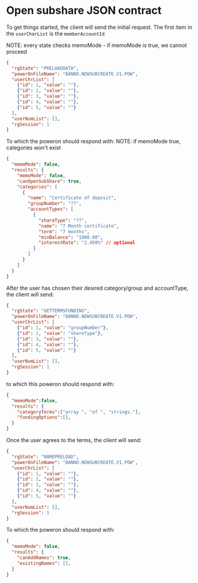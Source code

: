 # Open subshare JSON contract

To get things started, the client will send the initial request.
The first item in the `userCharList` is the `memberAccountId`

NOTE: every state checks memoMode - if memoMode is true, we cannot proceed

```json
{
  "rgState": "PRELOADDATA",
  "powerOnFileName": "BANNO.NEWSUBCREATE.V1.POW",
  "userChrList": [
    {"id": 1, "value": ""},
    {"id": 2, "value": ""},
    {"id": 3, "value": ""},
    {"id": 4, "value": ""},
    {"id": 5, "value": ""}
  ],
  "userNumList": [],
  "rgSession": 1
}
```

To which the poweron should respond with:
NOTE: if memoMode true, categories won't exist

```json
{
  "memoMode": false,
  "results": {
    "memoMode": false,
    "canOpenSubShare": true,
    "categories": [
      {
        "name": "Certificate of deposit",
        "groupNumber": "??",
        "accountTypes": [
          {
            "shareType": "??",
            "name": "7 Month certificate",
            "term": "7 months",
            "minBalance": "1000.00",
            "interestRate": "2.450%" // optional
          }
        ]
      }
    ]
  }
}
```

After the user has chosen their desired category/group and accountType, the client will send:

```json
{
  "rgState": "GETTERMSFUNDING",
  "powerOnFileName": "BANNO.NEWSUBCREATE.V1.POW",
  "userChrList": [
    {"id": 1, "value": "groupNumber"},
    {"id": 2, "value": "shareType"},
    {"id": 3, "value": ""},
    {"id": 4, "value": ""},
    {"id": 5, "value": ""}
  ],
  "userNumList": [],
  "rgSession": 1
}
```

to which this poweron should respond with:

```json
{
  "memoMode":false,
  "results": {
    "categoryTerms":["array ", "of ", "strings."],
    "fundingOptions":[],
  }
}
```

Once the user agrees to the terms, the client will send:

```json
{
  "rgState": "NAMEPRELOAD",
  "powerOnFileName": "BANNO.NEWSUBCREATE.V1.POW",
  "userChrList": [
    {"id": 1, "value": ""},
    {"id": 2, "value": ""},
    {"id": 3, "value": ""},
    {"id": 4, "value": ""},
    {"id": 5, "value": ""}
  ],
  "userNumList": [],
  "rgSession": 1
}
```

To which the poweron should respond with:

```json
{
  "memoMode": false,
  "results": {
    "canAddNames": true,
    "existingNames": [],
  }
}
```
